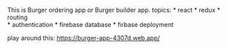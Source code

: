This is Burger ordering app or Burger builder app.
topics: 
    * react 
    * redux 
    * routing  
    * authentication 
    * firebase database 
    * firbase deployment

play around this: https://burger-app-4307d.web.app/